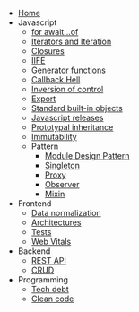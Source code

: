 - [Home](/)
- Javascript
  - [for await...of](javascript/for-await-of.md)
  - [Iterators and Iteration](javascript/iterators.md)
  - [Closures](javascript/closures.md)
  - [IIFE](javascript/iife.md)
  - [Generator functions](javascript/generators.md)
  - [Callback Hell](javascript/callback-hell.md)
  - [Inversion of control](javascript/inversion-control.md)
  - [Export](javascript/export.md)
  - [Standard built-in objects](javascript/standard-builtin-objects.md)
  - [Javascript releases](javascript/releases.md)
  - [Prototypal inheritance](javascript/prototypal-inheritance.md)
  - [Immutability](javascript/immutability.md)
  - Pattern
    - [Module Design Pattern](javascript/module-pattern.md)
    - [Singleton](javascript/singleton.md)
    - [Proxy](javascript/proxy.md)
    - [Observer](javascript/observer.md)
    - [Mixin](javascript/mixin.md)
- Frontend
  - [Data normalization](frontend/data-normalization.md)
  - [Architectures](frontend/architectures.md)
  - [Tests](frontend/tests.md)
  - [Web Vitals](frontend/webvitals.md)
- Backend
  - [REST API](backend/rest-api.md)
  - [CRUD](backend/crud.md)
- Programming
  - [Tech debt](programming/tech-debt.md)
  - [Clean code](programming/clean-code.md)